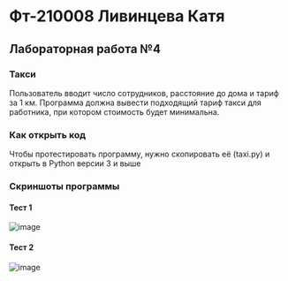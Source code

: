 # Фт-210008 Ливинцева Катя
## Лабораторная работа №4
### Такси
Пользователь вводит число сотрудников, расстояние до дома и тариф за 1 км. 
Программа должна вывести подходящий тариф такси для работника, при котором стоимость будет минимальна.
### Как открыть код
Чтобы протестировать программу, нужно скопировать её (taxi.py) и открыть в Python версии 3 и выше
### Скриншоты программы
#### Тест 1
![image](https://user-images.githubusercontent.com/113354368/193556890-04f9e2ee-7bb2-4d02-ad08-2014df99939a.png)

#### Тест 2
![image](https://user-images.githubusercontent.com/113354368/193557087-88f56b39-9c0c-4a7f-985e-b77bed1d0929.png)
